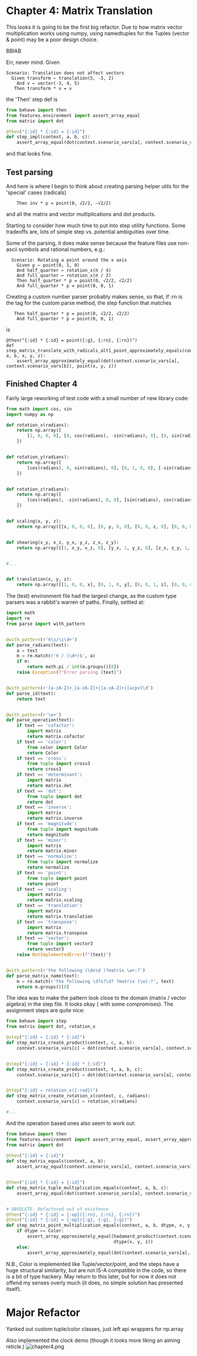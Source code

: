 # Chapter 4: Matrix Translation

This looks it is going to be the first big refactor. Due to how matrix vector
multiplication works using numpy, using namedtuples for the Tuples (vector & point)
may be a poor design choice.

BBIAB

Err, never mind. Given

```gherkin
Scenario: Translation does not affect vectors
  Given transform ← translation(5, -3, 2)
    And v ← vector(-3, 4, 5)
   Then transform * v = v
```

the 'Then' step def is

```python
from behave import then
from features.environment import assert_array_equal
from matrix import dot

@then("{:id} * {:id} = {:id}")
def step_impl(context, a, b, c):
    assert_array_equal(dot(context.scenario_vars[a], context.scenario_vars[b]), context.scenario_vars[c])
```

and that looks fine.

## Test parsing

And here is where I begin to think about creating parsing helper utils for the 'special' cases (radicals)

```gherkin
    Then inv * p = point(0, √2/2, -√2/2)
```

and all the matrix and vector multiplications and dot products.

Starting to consider how much time to put into step utility functions.
Some tradeoffs are, lots of simple step vs. potential ambiguities over time.

Some of the parsing, it does make sense because the feature files use
non-ascii symbols and rational numbers, e.g.:

```gherkin
  Scenario: Rotating a point around the x axis
    Given p ← point(0, 1, 0)
    And half_quarter ← rotation_x(π / 4)
    And full_quarter ← rotation_x(π / 2)
    Then half_quarter * p = point(0, √2/2, √2/2)
    And full_quarter * p = point(0, 0, 1)
```

Creating a custom number parser probably makes sense, so that, if :rn is the
tag for the custom parse method, the step function that matches

```gherkin
   Then half_quarter * p = point(0, √2/2, √2/2)
    And full_quarter * p = point(0, 0, 1)
```

is

```gherkin
@then("{:id} * {:id} = point({:g}, {:rn}, {:rn})")
def step_matrix_translate_with_radicals_alt1_point_approximately_equals(context, a, b, x, y, z):
    assert_array_approximately_equal(dot(context.scenario_vars[a], context.scenario_vars[b]), point(x, y, z))
```

## Finished Chapter 4

Fairly large reworking of test code with a small number of new library code:

```python
from math import cos, sin
import numpy as np

def rotation_x(radians):
    return np.array([
        [1, 0, 0, 0], [0, cos(radians), -sin(radians), 0], [0, sin(radians), cos(radians), 0], [0, 0, 0, 1]
    ])


def rotation_y(radians):
    return np.array([
        [cos(radians), 0, sin(radians), 0], [0, 1, 0, 0], [-sin(radians), 0, cos(radians), 0], [0, 0, 0, 1]
    ])


def rotation_z(radians):
    return np.array([
        [cos(radians), -sin(radians), 0, 0], [sin(radians), cos(radians),0, 0], [0, 0, 1, 0], [0, 0, 0, 1]
    ])


def scaling(x, y, z):
    return np.array([[x, 0, 0, 0], [0, y, 0, 0], [0, 0, z, 0], [0, 0, 0, 1]])


def shearing(x_y, x_z, y_x, y_z, z_x, z_y):
    return np.array([[1, x_y, x_z, 0], [y_x, 1, y_z, 0], [z_x, z_y, 1, 0], [0, 0, 0, 1]])


#...


def translation(x, y, z):
    return np.array([[1, 0, 0, x], [0, 1, 0, y], [0, 0, 1, z], [0, 0, 0, 1]])

```

The (test) environment file had the largest change, as the custom type parsers was a rabbit's warren of paths. 
Finally, settled at:

```python
import math
import re
from parse import with_pattern


@with_pattern(r'π\s/\s\d+')
def parse_radians(text):
    a = text
    m = re.match(r'π / (\d+)$', a)
    if m:
        return math.pi / int(m.groups()[0])
    raise Exception(f"Error parsing {text}")


@with_pattern(r'[a-zA-Z]+_[a-zA-Z]+|[a-zA-Z]+|[acpv]\d')
def parse_id(text):
    return text


@with_pattern(r'\w+')
def parse_operation(text):
    if text == 'cofactor':
        import matrix
        return matrix.cofactor
    if text == 'color':
        from color import Color
        return Color
    if text == 'cross':
        from tuple import cross3
        return cross3
    if text == 'determinant':
        import matrix
        return matrix.det
    if text == 'dot':
        from tuple import dot
        return dot
    if text == 'inverse':
        import matrix
        return matrix.inverse
    if text == 'magnitude':
        from tuple import magnitude
        return magnitude
    if text == 'minor':
        import matrix
        return matrix.minor
    if text == 'normalize':
        from tuple import normalize
        return normalize
    if text == 'point':
        from tuple import point
        return point
    if text == 'scaling':
        import matrix
        return matrix.scaling
    if text == 'translation':
        import matrix
        return matrix.translation
    if text == 'transpose':
        import matrix
        return matrix.transpose
    if text == 'vector':
        from tuple import vector3
        return vector3
    raise NotImplementedError(f"{text}")


@with_pattern(r'the following (\dx\d )?matrix \w+:?')
def parse_matrix_name(text):
    m = re.match(r'the following \d?x?\d? ?matrix (\w):?', text)
    return m.groups()[0]
```

The idea was to make the pattern look close to the domain (matrix / vector algebra) in the step file. It looks okay (
with some compromises).
The assignment steps are quite nice:

```python
from behave import step
from matrix import dot, rotation_x

@step("{:id} ← {:id} * {:id}")
def step_matrix_create_product(context, c, a, b):
    context.scenario_vars[c] = dot(context.scenario_vars[a], context.scenario_vars[b])


@step("{:id} ← {:id} * {:id} * {:id}")
def step_matrix_create_product(context, t, a, b, c):
    context.scenario_vars[t] = dot(dot(context.scenario_vars[a], context.scenario_vars[b]), context.scenario_vars[c])


@step("{:id} ← rotation_x({:rad})")
def step_matrix_create_rotation_x(context, c, radians):
    context.scenario_vars[c] = rotation_x(radians)

#...
```

And the operation based ones also seem to work out:

```python
from behave import then
from features.environment import assert_array_equal, assert_array_approximately_equal
from matrix import dot
    
@then("{:id} = {:id}")
def step_matrix_equals(context, a, b):
    assert_array_equal(context.scenario_vars[a], context.scenario_vars[b])


@then("{:id} * {:id} = {:id}")
def step_matrix_tuple_multiplication_equals(context, a, b, c):
    assert_array_equal(dot(context.scenario_vars[a], context.scenario_vars[b]), context.scenario_vars[c])


# OBSOLETE: Refactored out of existence
@then("{:id} * {:id} = {:op}({:rn}, {:rn}, {:rn})")
@then("{:id} * {:id} = {:op}({:g}, {:g}, {:g})")
def step_matrix_point_multiplication_equals(context, a, b, dtype, x, y, z):
    if dtype == Color:
        assert_array_approximately_equal(hadamard_product(context.scenario_vars[a], context.scenario_vars[b]),
                                         dtype(x, y, z))
    else:
        assert_array_approximately_equal(dot(context.scenario_vars[a], context.scenario_vars[b]), dtype(x, y, z))
```

N.B., Color is implemented like Tuple/vector/point, and the steps have a huge structural similarity,
but are not IS-A compatible in the code, so there is a bit of type hackery. May return to this later, but for now it
does not offend my senses overly much (it does, no simple solution has presented itself).

# Major Refactor

Yanked out custom tuple/color classes, just left api wrappers for np.array

Also implemented the clock demo (though it looks more liking an aiming reticle.)
![chapter4.png](../images/chapter4.png)